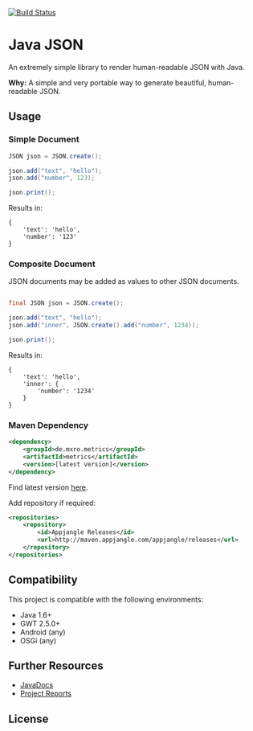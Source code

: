 [![Build Status](https://travis-ci.org/mxro/java-json.svg)](https://travis-ci.org/mxro/java-json)

# Java JSON

An extremely simple library to render human-readable JSON with Java.

**Why:** A simple and very portable way to generate beautiful, human-readable JSON. 

## Usage

### Simple Document

```java
JSON json = JSON.create();

json.add("text", "hello");
json.add("number", 123);

json.print();
```

Results in:

```
{
    'text': 'hello',
    'number': '123'
}
```

### Composite Document

JSON documents may be added as values to other JSON documents.

```java

final JSON json = JSON.create();

json.add("text", "hello");
json.add("inner", JSON.create().add("number", 1234));

json.print();
```

Results in:

```
{
    'text': 'hello',
    'inner': {
        'number': '1234'
    }
}
```

### Maven Dependency

```xml
<dependency>
    <groupId>de.mxro.metrics</groupId>
	<artifactId>metrics</artifactId>
	<version>[latest version]</version>
</dependency>
```

Find latest version [here](http://modules.appjangle.com/lightweight-java-metrics/latest/project-summary.html).

Add repository if required:

```xml
<repositories>
	<repository>
		<id>Appjangle Releases</id>
		<url>http://maven.appjangle.com/appjangle/releases</url>
	</repository>
</repositories>
```

## Compatibility

This project is compatible with the following environments:

- Java 1.6+
- GWT 2.5.0+
- Android (any)
- OSGi (any)

## Further Resources

- [JavaDocs](http://modules.appjangle.com/java-json/latest/apidocs/)
- [Project Reports](http://modules.appjangle.com/java-json/latest/project-reports.html)

## License





